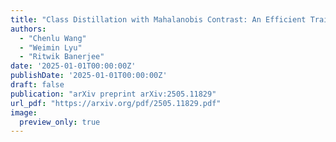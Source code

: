 ```yaml
---
title: "Class Distillation with Mahalanobis Contrast: An Efficient Training Paradigm for Pragmatic Language Understanding Tasks"
authors:
  - "Chenlu Wang"
  - "Weimin Lyu"
  - "Ritwik Banerjee"
date: '2025-01-01T00:00:00Z'
publishDate: '2025-01-01T00:00:00Z'
draft: false
publication: "arXiv preprint arXiv:2505.11829"
url_pdf: "https://arxiv.org/pdf/2505.11829.pdf"
image:
  preview_only: true
---
```

